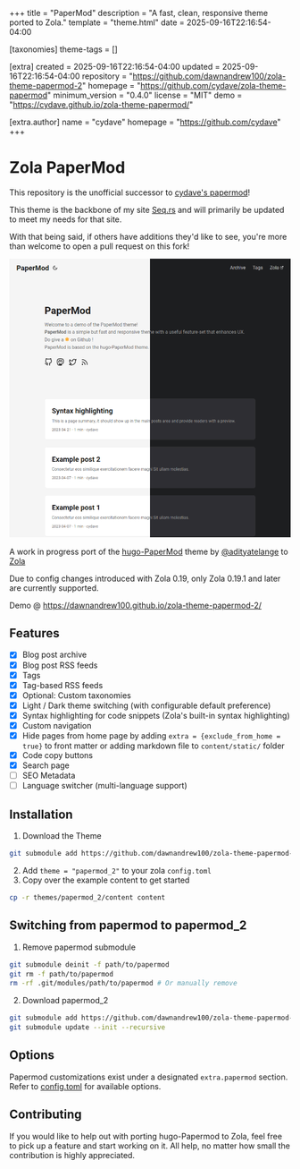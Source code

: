 
+++
title = "PaperMod"
description = "A fast, clean, responsive theme ported to Zola."
template = "theme.html"
date = 2025-09-16T22:16:54-04:00

[taxonomies]
theme-tags = []

[extra]
created = 2025-09-16T22:16:54-04:00
updated = 2025-09-16T22:16:54-04:00
repository = "https://github.com/dawnandrew100/zola-theme-papermod-2"
homepage = "https://github.com/cydave/zola-theme-papermod"
minimum_version = "0.4.0"
license = "MIT"
demo = "https://cydave.github.io/zola-theme-papermod/"

[extra.author]
name = "cydave"
homepage = "https://github.com/cydave"
+++        

# Zola PaperMod

This repository is the unofficial successor to [cydave's papermod](https://github.com/cydave/zola-theme-papermod)!

This theme is the backbone of my site [Seq.rs](https://github.com/dawnandrew100/seq.rs)
and will primarily be updated to meet my needs for that site.

With that being said, if others have additions they'd like to see, you're more
than welcome to open a pull request on this fork!

![Screenshot of papermod homepage](screenshot.png)

A work in progress port of the [hugo-PaperMod](https://github.com/adityatelange/hugo-PaperMod)
theme by [@adityatelange](https://github.com/adityatelange) to [Zola](https://www.getzola.org/)

Due to config changes introduced with Zola 0.19, only Zola 0.19.1 and later are
currently supported.

Demo @ https://dawnandrew100.github.io/zola-theme-papermod-2/

## Features

+ [x] Blog post archive
+ [x] Blog post RSS feeds
+ [x] Tags
+ [x] Tag-based RSS feeds
+ [x] Optional: Custom taxonomies
+ [x] Light / Dark theme switching (with configurable default preference)
+ [x] Syntax highlighting for code snippets (Zola's built-in syntax highlighting)
+ [x] Custom navigation
+ [x] Hide pages from home page by adding `extra = {exclude_from_home = true}` to front matter or adding markdown file to `content/static/` folder
+ [x] Code copy buttons
+ [x] Search page
+ [ ] SEO Metadata
+ [ ] Language switcher (multi-language support)

## Installation

1. Download the Theme

```sh
git submodule add https://github.com/dawnandrew100/zola-theme-papermod-2 themes/papermod_2
```

2. Add `theme = "papermod_2"` to your zola `config.toml`
3. Copy over the example content to get started

```sh
cp -r themes/papermod_2/content content
```

## Switching from papermod to papermod_2

1. Remove papermod submodule

```sh
git submodule deinit -f path/to/papermod
git rm -f path/to/papermod
rm -rf .git/modules/path/to/papermod # Or manually remove
```

2. Download papermod_2

```sh
git submodule add https://github.com/dawnandrew100/zola-theme-papermod-2 themes/papermod_2
git submodule update --init --recursive
```

## Options

Papermod customizations exist under a designated `extra.papermod` section.
Refer to [config.toml](config.toml) for available options.

## Contributing

If you would like to help out with porting hugo-Papermod to Zola, feel free to pick
up a feature and start working on it. All help, no matter how small the
contribution is highly appreciated.

        